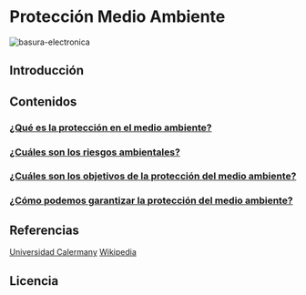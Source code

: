 # Protección Medio Ambiente



![basura-electronica](https://user-images.githubusercontent.com/114906778/201602248-010453eb-09bb-4a0f-a219-c948657a5dab.jpg)
## Introducción
## Contenidos
### [¿Qué es la protección en el medio ambiente?](modulo1/pregunta1.md)

### [¿Cuáles son los riesgos ambientales?](modulo2/pregunta2.md)

### [¿Cuáles son los objetivos de la protección del medio ambiente?](modulo3/pregunta3.md)

### [¿Cómo podemos garantizar la protección del medio ambiente?](modulo4/pregunta4.md)

## Referencias

[Universidad Calermany](https://www.universitatcarlemany.com/actualidad/que-son-los-riesgos-ambientales-principales-ejemplos)
[Wikipedia](https://es.wikipedia.org/wiki/Protecci%C3%B3n_del_medio_ambiente)

## Licencia

